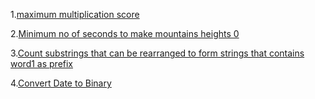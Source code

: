 1.[maximum multiplication score](https://leetcode.com/problems/maximum-multiplication-score/description/)

2.[Minimum no of seconds to make mountains heights 0](https://leetcode.com/problems/minimum-number-of-seconds-to-make-mountain-height-zero/description/)

3.[Count substrings that can be rearranged to form strings that contains word1 as prefix](https://leetcode.com/problems/count-substrings-that-can-be-rearranged-to-contain-a-string-i/description/)

4.[Convert Date to Binary](https://leetcode.com/problems/convert-date-to-binary/description/)
